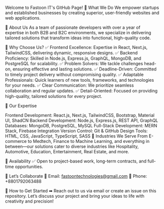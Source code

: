 Welcome to Fastoon IT's GitHub Page!
🌟 What We Do
We empower startups and established businesses by creating superior, user-friendly websites and web applications.

🌟 About Us
As a team of passionate developers with over a year of expertise in both B2B and B2C environments, we specialize in delivering tailored solutions that transform ideas into functional, high-quality code.

🌟 Why Choose Us?
✅ Frontend Excellence: Expertise in React, Next.js, TailwindCSS, delivering dynamic, responsive designs.
✅ Backend Proficiency: Skilled in Node.js, Express.js, GraphQL, MongoDB, and PostgreSQL for scalability.
✅ Problem Solvers: We tackle challenges head-on, ensuring effective and lasting solutions.
✅ Deadline-Driven: Committed to timely project delivery without compromising quality.
✅ Adaptable Professionals: Quick learners of new tools, frameworks, and technologies for your needs.
✅ Clear Communication: We prioritize seamless collaboration and regular updates.
✅ Detail-Oriented: Focused on providing high-quality, tailored solutions for every project.

🌟 Our Expertise

Frontend Development: React.js, Next.js, TailwindCSS, Bootstrap, Material UI, ShadCN
Backend Development: Node.js, Express.js, REST API, GraphQL
Databases: MongoDB, PostgreSQL, MySQL
Full-Stack Development: MERN Stack, Firebase Integration
Version Control: Git & GitHub
Design Tools: HTML, CSS, JavaScript, TypeScript, SASS
🌟 Industries We Serve
From E-commerce to Medtech, Finance to Machine Learning, and everything in between—our solutions cater to diverse industries like Hospitality, Automotive, Education, Entertainment, Real Estate, and more.

🌟 Availability
✅ Open to project-based work, long-term contracts, and full-time opportunities.

🌟 Let’s Collaborate
📧 Email: fastoontechnologies@gmail.com
📱 Phone: +8801792063488

🌟 How to Get Started
➡ Reach out to us via email or create an issue on this repository. Let’s discuss your project and bring your ideas to life with creativity and precision!
